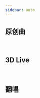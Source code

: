 ```yaml
---
sidebar: auto
---
```

## 原创曲
<br>
<Videos :videos="originals"></Videos>

## 3D Live
<br>
<Videos :videos="lives"></Videos>

## 翻唱
<br>
<Videos :videos="covers"></Videos>

<script lang="ts">
import { defineComponent } from "vue"

export default defineComponent({
  setup() {
    return {
      originals: [
        {
          cover: "/cover/【原创曲】ポイきゆん! ——猫雷にゃる.jpg",
          title: "【原创曲】ポイきゆん! ——猫雷にゃる",
          bv: "BV1sR4y1g7Us"
        },
        {
          cover: "/cover/【原创歌曲】ドキドキなんです！by猫雷.jpg",
          title: "【原创歌曲】ドキドキなんです！by猫雷",
          bv: "BV14i4y1Z74z"
        },
        {
          cover: "/cover/【原创歌曲】にゃん☆ぼると【猫雷にゃる】.jpg",
          title: "【原创歌曲】にゃん☆ぼると【猫雷にゃる】",
          bv: "BV1HK4y1J7U3"
        }
      ],
      lives: [
        {
          cover: "/cover/【全熟】猫雷NyaRu 1st 3DLIVE.jpg",
          title: "【全熟】猫雷NyaRu 1st 3DLIVE",
          bv: "BV1eL411P73q"
        }
      ],
      covers: [
        {
          cover: "/cover/【猫雷にゃる × 白雪アリア】アイデンティティ Identity.jpg",
          title: "【猫雷にゃる × 白雪アリア】アイデンティティ Identity",
          bv: "BV1w3411H7VH"
        },
        {
          cover: "/cover/ヒロインたるもの！／HoneyWorks covered by 猫雷にゃる.jpg",
          title: "ヒロインたるもの！／HoneyWorks covered by 猫雷にゃる",
          bv: "BV1zX4y1P7Xe"
        },
        {
          cover: "/cover/【猫雷】日本vtuber翻唱 热爱105°C的你.jpg",
          title: "【猫雷】日本vtuber翻唱 热爱105°C的你",
          bv: "BV1yw411o7qp"
        },
        {
          cover: "/cover/【猫雷】梦想奔驰（ユメヲカケル!）【赛马娘】4K画质.jpg",
          title: "【猫雷】梦想奔驰（ユメヲカケル!）【赛马娘】4K画质",
          bv: "BV1344y117UT"
        },

        {
          cover: "/cover/【猫雷】おじゃま虫Ⅱ.jpg",
          title: "【猫雷】おじゃま虫Ⅱ",
          bv: "BV1nL411b7h2"
        },
        {
          cover: "/cover/【猫雷】瓦礫の塔.jpg",
          title: "【猫雷】瓦礫の塔",
          bv: "BV1fq4y1B7cH"
        },
        {
          cover: "/cover/【@了你】呐呐呐。【猫雷&结那】.jpg",
          title: "【@了你】呐呐呐。【猫雷&结那】",
          bv: "BV1LY41187PR"
        },
        {
          cover: "/cover/【猫雷】くうになる（成为空）.jpg",
          title: "【猫雷】くうになる（成为空）",
          bv: "BV1sL411T7aV"
        },
        {
          cover: "/cover/【猫雷翻唱】白猫海贼船.jpg",
          title: "【猫雷翻唱】白猫海贼船",
          bv: "BV1fq4y1B7cH"
        },
        {
          cover: "/cover/【猫雷】パラサイト（寄生虫）.jpg",
          title: "【猫雷】パラサイト（寄生虫）",
          bv: "BV1PR4y1c7iZ"
        },
        {
          cover: "/cover/属于我们「爱的言语！」【猫雷X紗耶】.jpg",
          title: "属于我们「爱的言语！」【猫雷X紗耶】",
          bv: "BV18L4y1n7Fh"
        },
        {
          cover: "/cover/猫雷《ヨワネハキ》PV重制.jpg",
          title: "猫雷《ヨワネハキ》PV重制",
          bv: "BV1vL4y1v7fc"
        },
        {
          cover: "/cover/【猫雷】ドライフラワー dry flower.jpg",
          title: "【猫雷】ドライフラワー dry flower",
          bv: "BV1bM4y1N7jY"
        },
        {
          cover: "/cover/シル・ヴ・プレジデント／P丸様。covered by 猫雷にゃる.jpg",
          title: "シル・ヴ・プレジデント／P丸様。covered by 猫雷にゃる",
          link: "https://www.youtube.com/watch?v=WSMuQ7ZyBCQ"
        },
        {
          cover: "/cover/嘘月／ヨルシカ covered by 猫雷にゃる.jpg",
          title: "嘘月/ヨルシカ covered by 猫雷にゃる",
          link: "https://www.youtube.com/watch?v=cbUeLCMn098"
        }]
    }
  }
})
</script>